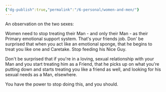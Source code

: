 ```yaml
---
{"dg-publish":true,"permalink":"/6-personal/women-and-men/"}
---
```



An observation on the two sexes:

Women need to stop treating their Man - and only their Man - as their Primary emotional support system. That's your friends job. Don' be surprised that when you act like an emotional sponge, that he begins to treat you like one and Caretake. Stop feeding his Nice Guy.

Don't be surprised that if you're in a loving, sexual relationship with your Man and you start treating him as a Friend, that he picks up on what you're putting down and starts treating you like a friend as well, and looking for his sexual needs as a Man, elsewhere.

You have the power to stop doing this, and you should.